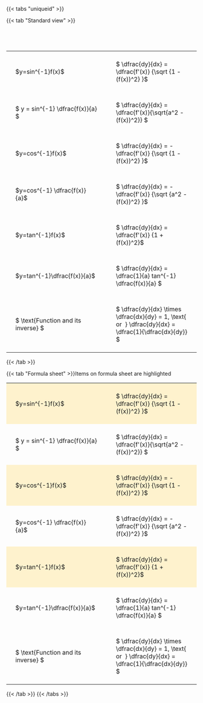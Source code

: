 ---
---

{{< tabs "uniqueid" >}}

{{< tab "Standard view" >}}

#  
<br>
<style type="text/css">
#T_3a80d th.col_heading {
  text-align: left;
  font-size: 1em;
}
#T_3a80d td {
  text-align: left;
  font-size: 1em;
  padding: 1.5em;
}
#T_3a80d_row0_col0, #T_3a80d_row1_col0, #T_3a80d_row2_col0, #T_3a80d_row3_col0, #T_3a80d_row4_col0, #T_3a80d_row5_col0, #T_3a80d_row6_col0 {
  width: 300px;
  white-space: pre-wrap;
}
#T_3a80d_row0_col1, #T_3a80d_row1_col1, #T_3a80d_row2_col1, #T_3a80d_row3_col1, #T_3a80d_row4_col1, #T_3a80d_row5_col1, #T_3a80d_row6_col1 {
  width: 400px;
  white-space: pre-wrap;
}
</style>
<table id="T_3a80d">
  <thead>
  </thead>
  <tbody>
    <tr>
      <td id="T_3a80d_row0_col0" class="data row0 col0" >$y=sin^{-1}f(x)$</td>
      <td id="T_3a80d_row0_col1" class="data row0 col1" >$ \dfrac{dy}{dx} = \dfrac{f'(x)} {\sqrt {1 - (f(x))^2} }$</td>
    </tr>
    <tr>
      <td id="T_3a80d_row1_col0" class="data row1 col0" >$ y = sin^{-1} \dfrac{f(x)}{a} $</td>
      <td id="T_3a80d_row1_col1" class="data row1 col1" >$ \dfrac{dy}{dx} = \dfrac{f'(x)}{\sqrt{a^2 - (f(x))^2}} $</td>
    </tr>
    <tr>
      <td id="T_3a80d_row2_col0" class="data row2 col0" >$y=cos^{-1}f(x)$</td>
      <td id="T_3a80d_row2_col1" class="data row2 col1" >$ \dfrac{dy}{dx} = - \dfrac{f'(x)} {\sqrt {1 - (f(x))^2} }$</td>
    </tr>
    <tr>
      <td id="T_3a80d_row3_col0" class="data row3 col0" >$y=cos^{-1} \dfrac{f(x)}{a}$</td>
      <td id="T_3a80d_row3_col1" class="data row3 col1" >$ \dfrac{dy}{dx} = - \dfrac{f'(x)} {\sqrt {a^2 - (f(x))^2} }$</td>
    </tr>
    <tr>
      <td id="T_3a80d_row4_col0" class="data row4 col0" >$y=tan^{-1}f(x)$</td>
      <td id="T_3a80d_row4_col1" class="data row4 col1" >$ \dfrac{dy}{dx} = \dfrac{f'(x)} {1 + (f(x))^2}$</td>
    </tr>
    <tr>
      <td id="T_3a80d_row5_col0" class="data row5 col0" >$y=tan^{-1}\dfrac{f(x)}{a}$</td>
      <td id="T_3a80d_row5_col1" class="data row5 col1" >$ \dfrac{dy}{dx} =  \dfrac{1}{a} tan^{-1} \dfrac{f(x)}{a} $</td>
    </tr>
    <tr>
      <td id="T_3a80d_row6_col0" class="data row6 col0" >$ \text{Function and its inverse} $</td>
      <td id="T_3a80d_row6_col1" class="data row6 col1" >$ \dfrac{dy}{dx} \times \dfrac{dx}{dy} = 1, \text{  or  } \dfrac{dy}{dx} = \dfrac{1}{\dfrac{dx}{dy}} $</td>
    </tr>
  </tbody>
</table>
{{< /tab >}}

{{< tab "Formula sheet" >}}Items on formula sheet are highlighted<style type="text/css">
#T_51d6d th.col_heading {
  text-align: left;
  font-size: 1em;
}
#T_51d6d td {
  text-align: left;
  font-size: 1em;
  padding: 1.5em;
}
#T_51d6d_row0_col0, #T_51d6d_row2_col0, #T_51d6d_row4_col0 {
  width: 300px;
  background-color: rgba(255,194,10, 0.2);
  white-space: pre-wrap;
}
#T_51d6d_row0_col1, #T_51d6d_row2_col1, #T_51d6d_row4_col1 {
  width: 400px;
  background-color: rgba(255,194,10, 0.2);
  white-space: pre-wrap;
}
#T_51d6d_row1_col0, #T_51d6d_row3_col0, #T_51d6d_row5_col0, #T_51d6d_row6_col0 {
  width: 300px;
  white-space: pre-wrap;
}
#T_51d6d_row1_col1, #T_51d6d_row3_col1, #T_51d6d_row5_col1, #T_51d6d_row6_col1 {
  width: 400px;
  white-space: pre-wrap;
}
</style>
<table id="T_51d6d">
  <thead>
  </thead>
  <tbody>
    <tr>
      <td id="T_51d6d_row0_col0" class="data row0 col0" >$y=sin^{-1}f(x)$</td>
      <td id="T_51d6d_row0_col1" class="data row0 col1" >$ \dfrac{dy}{dx} = \dfrac{f'(x)} {\sqrt {1 - (f(x))^2} }$</td>
    </tr>
    <tr>
      <td id="T_51d6d_row1_col0" class="data row1 col0" >$ y = sin^{-1} \dfrac{f(x)}{a} $</td>
      <td id="T_51d6d_row1_col1" class="data row1 col1" >$ \dfrac{dy}{dx} = \dfrac{f'(x)}{\sqrt{a^2 - (f(x))^2}} $</td>
    </tr>
    <tr>
      <td id="T_51d6d_row2_col0" class="data row2 col0" >$y=cos^{-1}f(x)$</td>
      <td id="T_51d6d_row2_col1" class="data row2 col1" >$ \dfrac{dy}{dx} = - \dfrac{f'(x)} {\sqrt {1 - (f(x))^2} }$</td>
    </tr>
    <tr>
      <td id="T_51d6d_row3_col0" class="data row3 col0" >$y=cos^{-1} \dfrac{f(x)}{a}$</td>
      <td id="T_51d6d_row3_col1" class="data row3 col1" >$ \dfrac{dy}{dx} = - \dfrac{f'(x)} {\sqrt {a^2 - (f(x))^2} }$</td>
    </tr>
    <tr>
      <td id="T_51d6d_row4_col0" class="data row4 col0" >$y=tan^{-1}f(x)$</td>
      <td id="T_51d6d_row4_col1" class="data row4 col1" >$ \dfrac{dy}{dx} = \dfrac{f'(x)} {1 + (f(x))^2}$</td>
    </tr>
    <tr>
      <td id="T_51d6d_row5_col0" class="data row5 col0" >$y=tan^{-1}\dfrac{f(x)}{a}$</td>
      <td id="T_51d6d_row5_col1" class="data row5 col1" >$ \dfrac{dy}{dx} =  \dfrac{1}{a} tan^{-1} \dfrac{f(x)}{a} $</td>
    </tr>
    <tr>
      <td id="T_51d6d_row6_col0" class="data row6 col0" >$ \text{Function and its inverse} $</td>
      <td id="T_51d6d_row6_col1" class="data row6 col1" >$ \dfrac{dy}{dx} \times \dfrac{dx}{dy} = 1, \text{  or  } \dfrac{dy}{dx} = \dfrac{1}{\dfrac{dx}{dy}} $</td>
    </tr>
  </tbody>
</table>
{{< /tab >}}
{{< /tabs >}}